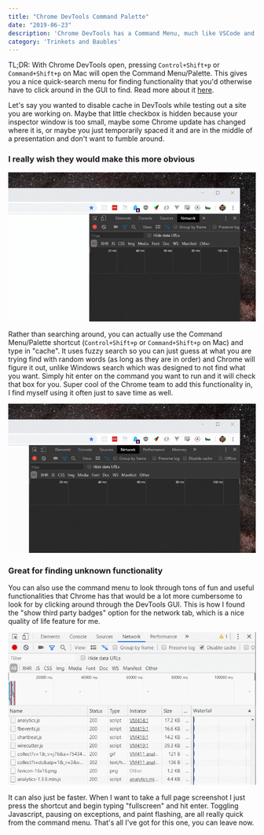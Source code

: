 ```yaml
---
title: "Chrome DevTools Command Palette"
date: "2019-06-23"
description: 'Chrome DevTools has a Command Menu, much like VSCode and other editors!'
category: 'Trinkets and Baubles'
---
```


TL;DR: With Chrome DevTools open, pressing `Control+Shift+p` or `Command+Shift+p` on Mac will open the Command Menu/Palette. This gives you a nice quick-search menu for finding functionality that you'd otherwise have to click around in the GUI to find. Read more about it [here](https://developers.google.com/web/tools/chrome-devtools/command-menu/).

Let's say you wanted to disable cache in DevTools while testing out a site you are working on. Maybe that little checkbox is hidden because your inspector window is too small, maybe some Chrome update has changed where it is, or maybe you just temporarily spaced it and are in the middle of a presentation and don't want to fumble around.

### I really wish they would make this more obvious
![disable cache checkbox not visible when resizing devtools window](./disable-cache-byby.gif)

Rather than searching around, you can actually use the Command Menu/Palette shortcut (`Control+Shift+p` or `Command+Shift+p` on Mac) and type in "cache". It uses fuzzy search so you can just guess at what you are trying find with random words (as long as they are in order) and Chrome will figure it out, unlike Windows search which was designed to not find what you want. Simply hit enter on the command you want to run and it will check that box for you. Super cool of the Chrome team to add this functionality in, I find myself using it often just to save time as well.

![disabling cache using the command menu](./command-menu-disable-cache.gif)

### Great for finding unknown functionality
You can also use the command menu to look through tons of fun and useful functionalities that Chrome has that would be a lot more cumbersome to look for by clicking around through the DevTools GUI. This is how I found the "show third party badges" option for the network tab, which is a nice quality of life feature for me.

![show third party tags command](./third-party-tags.gif)

It can also just be faster. When I want to take a full page screenshot I just press the shortcut and begin typing "fullscreen" and hit enter. Toggling Javascript, pausing on exceptions, and paint flashing, are all really quick from the command menu. That's all I've got for this one, you can leave now.